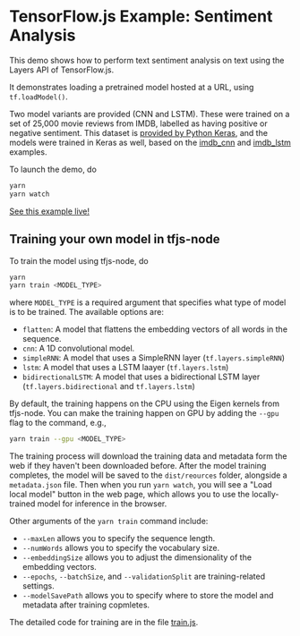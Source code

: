 # TensorFlow.js Example: Sentiment Analysis

This demo shows how to perform text sentiment analysis on text using the Layers
API of TensorFlow.js.

It demonstrates loading a pretrained model hosted at a URL, using
`tf.loadModel()`.

Two model variants are provided (CNN and LSTM).  These were trained on a set of
25,000 movie reviews from IMDB, labelled as having positive or negative
sentiment.  This dataset is
[provided by Python Keras](https://keras.io/datasets/#imdb-movie-reviews-sentiment-classification),
and the models were trained in Keras as well, based on the
[imdb_cnn](https://github.com/keras-team/keras/blob/master/examples/imdb_cnn.py)
and
[imdb_lstm](https://github.com/keras-team/keras/blob/master/examples/imdb_lstm.py)
examples.

To launch the demo, do

```sh
yarn
yarn watch
```

[See this example live!](https://storage.googleapis.com/tfjs-examples/sentiment/dist/index.html)

## Training your own model in tfjs-node

To train the model using tfjs-node, do

```sh
yarn
yarn train <MODEL_TYPE>
```

where `MODEL_TYPE` is a required argument that specifies what type of model is to be
trained. The available options are:

- `flatten`: A model that flattens the embedding vectors of all words in the sequence.
- `cnn`: A 1D convolutional model.
- `simpleRNN`: A model that uses a SimpleRNN layer (`tf.layers.simpleRNN`)
- `lstm`: A model that uses a LSTM laayer (`tf.layers.lstm`)
- `bidirectionalLSTM`: A model that uses a bidirectional LSTM layer
  (`tf.layers.bidirectional` and `tf.layers.lstm`)

By default, the training happens on the CPU using the Eigen kernels from tfjs-node.
You can make the training happen on GPU by adding the `--gpu` flag to the command, e.g.,

```sh
yarn train --gpu <MODEL_TYPE>
```

The training process will download the training data and metadata form the web
if they haven't been downloaded before. After the model training completes, the model
will be saved to the `dist/reources` folder, alongside a `metadata.json` file.
Then when you run `yarn watch`, you will see a "Load local model" button in the web
page, which allows you to use the locally-trained model for inference in the browser.

Other arguments of the `yarn train` command include:

- `--maxLen` allows you to specify the sequence length.
- `--numWords` allows you to specify the vocabulary size.
- `--embeddingSize` allows you to adjust the dimensionality of the embedding vectors.
- `--epochs`, `--batchSize`, and `--validationSplit` are training-related settings.
- `--modelSavePath` allows you to specify where to store the model and metadata after
  training copmletes.

The detailed code for training are in the file [train.js](./trani.js).
